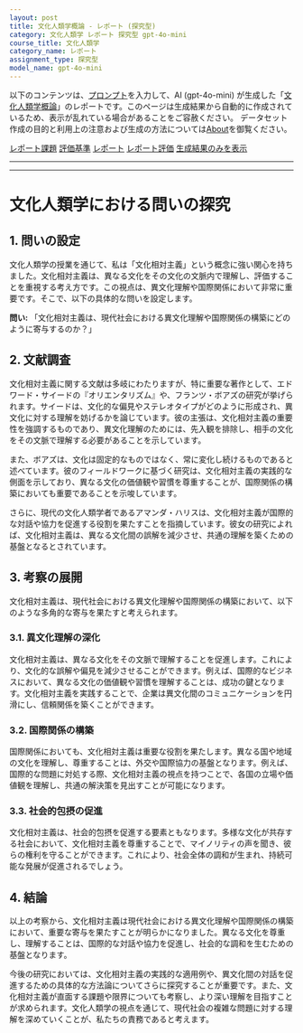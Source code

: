 ```yaml
---
layout: post
title: 文化人類学概論 - レポート (探究型)
category: 文化人類学 レポート 探究型 gpt-4o-mini
course_title: 文化人類学
category_name: レポート
assignment_type: 探究型
model_name: gpt-4o-mini
---
```


以下のコンテンツは、[プロンプト](http://127.0.0.1:8000/generated/文化人類学/gpt-4o-mini/prompt_レポート-探究型.md)を入力して、AI (gpt-4o-mini) が生成した「[文化人類学概論](/contents/文化人類学/)」のレポートです。このページは生成結果から自動的に作成されているため、表示が乱れている場合があることをご容赦ください。
データセット作成の目的と利用上の注意および生成の方法については[About](/About)を御覧ください。

[レポート課題](../レポート課題-探究型)
[評価基準](../評価基準-探究型)
[レポート](../レポート-探究型)
[レポート評価](../レポート評価-探究型)
[生成結果のみを表示](http://127.0.0.1:8000/generated/文化人類学/gpt-4o-mini/レポート-探究型.md)
  

***
***
  
# 文化人類学における問いの探究

## 1. 問いの設定

文化人類学の授業を通じて、私は「文化相対主義」という概念に強い関心を持ちました。文化相対主義は、異なる文化をその文化の文脈内で理解し、評価することを重視する考え方です。この視点は、異文化理解や国際関係において非常に重要です。そこで、以下の具体的な問いを設定します。

**問い:** 「文化相対主義は、現代社会における異文化理解や国際関係の構築にどのように寄与するのか？」

## 2. 文献調査

文化相対主義に関する文献は多岐にわたりますが、特に重要な著作として、エドワード・サイードの『オリエンタリズム』や、フランツ・ボアズの研究が挙げられます。サイードは、文化的な偏見やステレオタイプがどのように形成され、異文化に対する理解を妨げるかを論じています。彼の主張は、文化相対主義の重要性を強調するものであり、異文化理解のためには、先入観を排除し、相手の文化をその文脈で理解する必要があることを示しています。

また、ボアズは、文化は固定的なものではなく、常に変化し続けるものであると述べています。彼のフィールドワークに基づく研究は、文化相対主義の実践的な側面を示しており、異なる文化の価値観や習慣を尊重することが、国際関係の構築においても重要であることを示唆しています。

さらに、現代の文化人類学者であるアマンダ・ハリスは、文化相対主義が国際的な対話や協力を促進する役割を果たすことを指摘しています。彼女の研究によれば、文化相対主義は、異なる文化間の誤解を減少させ、共通の理解を築くための基盤となるとされています。

## 3. 考察の展開

文化相対主義は、現代社会における異文化理解や国際関係の構築において、以下のような多角的な寄与を果たすと考えられます。

### 3.1. 異文化理解の深化

文化相対主義は、異なる文化をその文脈で理解することを促進します。これにより、文化的な誤解や偏見を減少させることができます。例えば、国際的なビジネスにおいて、異なる文化の価値観や習慣を理解することは、成功の鍵となります。文化相対主義を実践することで、企業は異文化間のコミュニケーションを円滑にし、信頼関係を築くことができます。

### 3.2. 国際関係の構築

国際関係においても、文化相対主義は重要な役割を果たします。異なる国や地域の文化を理解し、尊重することは、外交や国際協力の基盤となります。例えば、国際的な問題に対処する際、文化相対主義の視点を持つことで、各国の立場や価値観を理解し、共通の解決策を見出すことが可能になります。

### 3.3. 社会的包摂の促進

文化相対主義は、社会的包摂を促進する要素ともなります。多様な文化が共存する社会において、文化相対主義を尊重することで、マイノリティの声を聞き、彼らの権利を守ることができます。これにより、社会全体の調和が生まれ、持続可能な発展が促進されるでしょう。

## 4. 結論

以上の考察から、文化相対主義は現代社会における異文化理解や国際関係の構築において、重要な寄与を果たすことが明らかになりました。異なる文化を尊重し、理解することは、国際的な対話や協力を促進し、社会的な調和を生むための基盤となります。

今後の研究においては、文化相対主義の実践的な適用例や、異文化間の対話を促進するための具体的な方法論についてさらに探究することが重要です。また、文化相対主義が直面する課題や限界についても考察し、より深い理解を目指すことが求められます。文化人類学の視点を通じて、現代社会の複雑な問題に対する理解を深めていくことが、私たちの責務であると考えます。
